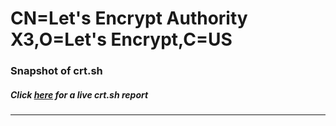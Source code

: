 # CN=Let's Encrypt Authority X3,O=Let's Encrypt,C=US
### Snapshot of crt.sh
##### Click [here](https://crt.sh/?q=Serial_03765089B3C6499F273D56EE71C682BD47DA) for a live crt.sh report

---
